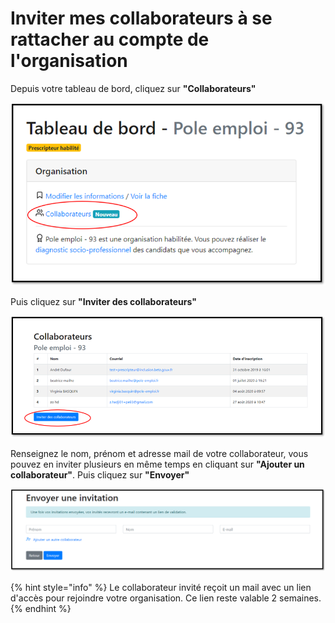 # Inviter mes collaborateurs à se rattacher au compte de l'organisation

Depuis votre tableau de bord, cliquez sur **"Collaborateurs"**

![](../.gitbook/assets/invit1.png)

Puis cliquez sur **"Inviter des collaborateurs"**

![](../.gitbook/assets/invit2.png)

Renseignez le nom, prénom et adresse mail de votre collaborateur, vous pouvez en inviter plusieurs en même temps en cliquant sur **"Ajouter un collaborateur"**. Puis cliquez sur **"Envoyer"**

![](../.gitbook/assets/invit3%20%281%29.png)

{% hint style="info" %}
Le collaborateur invité reçoit un mail avec un lien d'accès pour rejoindre votre organisation. Ce lien reste valable 2 semaines.
{% endhint %}



